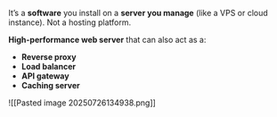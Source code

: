 It’s a **software** you install on a **server you manage** (like a VPS or cloud instance). Not a hosting platform.

**High-performance web server** that can also act as a:
- **Reverse proxy**
- **Load balancer**
- **API gateway**
- **Caching server**

![[Pasted image 20250726134938.png]]